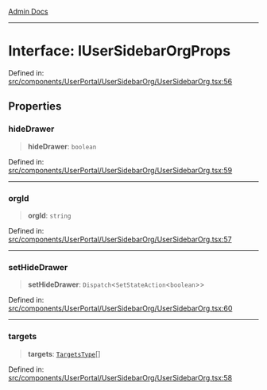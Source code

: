 [Admin Docs](/)

***

# Interface: IUserSidebarOrgProps

Defined in: [src/components/UserPortal/UserSidebarOrg/UserSidebarOrg.tsx:56](https://github.com/PalisadoesFoundation/talawa-admin/blob/main/src/components/UserPortal/UserSidebarOrg/UserSidebarOrg.tsx#L56)

## Properties

### hideDrawer

> **hideDrawer**: `boolean`

Defined in: [src/components/UserPortal/UserSidebarOrg/UserSidebarOrg.tsx:59](https://github.com/PalisadoesFoundation/talawa-admin/blob/main/src/components/UserPortal/UserSidebarOrg/UserSidebarOrg.tsx#L59)

***

### orgId

> **orgId**: `string`

Defined in: [src/components/UserPortal/UserSidebarOrg/UserSidebarOrg.tsx:57](https://github.com/PalisadoesFoundation/talawa-admin/blob/main/src/components/UserPortal/UserSidebarOrg/UserSidebarOrg.tsx#L57)

***

### setHideDrawer

> **setHideDrawer**: `Dispatch`\<`SetStateAction`\<`boolean`\>\>

Defined in: [src/components/UserPortal/UserSidebarOrg/UserSidebarOrg.tsx:60](https://github.com/PalisadoesFoundation/talawa-admin/blob/main/src/components/UserPortal/UserSidebarOrg/UserSidebarOrg.tsx#L60)

***

### targets

> **targets**: [`TargetsType`](../../../../../state/reducers/routesReducer/type-aliases/TargetsType.md)[]

Defined in: [src/components/UserPortal/UserSidebarOrg/UserSidebarOrg.tsx:58](https://github.com/PalisadoesFoundation/talawa-admin/blob/main/src/components/UserPortal/UserSidebarOrg/UserSidebarOrg.tsx#L58)
